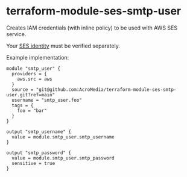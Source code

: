 # terraform-module-ses-smtp-user

Creates IAM credentials (with inline policy) to be used with AWS SES service.

Your [SES identity](https://docs.aws.amazon.com/ses/latest/dg/creating-identities.html) must be verified separately.

Example implementation:
```hcl
module "smtp_user" {
  providers = {
    aws.src = aws
  }
  source = "git@github.com:AcroMedia/terraform-module-ses-smtp-user.git?ref=main"
  username = "smtp_user.foo"
  tags = {
    foo = "bar"
  }
}

output "smtp_username" {
  value = module.smtp_user.smtp_username
}

output "smtp_password" {
  value = module.smtp_user.smtp_password
  sensitive = true
}
```
